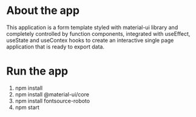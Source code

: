 # About the app

This application is a form template styled with material-ui library and completely controlled by function components, integrated with useEffect, useState and useContex hooks to create an interactive single page application that is ready to export data.

# Run the app

<ol>
  <li>npm install</li>
  <li>npm install @material-ui/core</li>
  <li>npm install fontsource-roboto </li>
  <li>npm start</li>
</ol>
